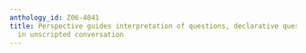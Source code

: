 ```yaml
---
anthology_id: Z06-4041
title: Perspective guides interpretation of questions, declarative questions and statements
  in unscripted conversation
---
```

